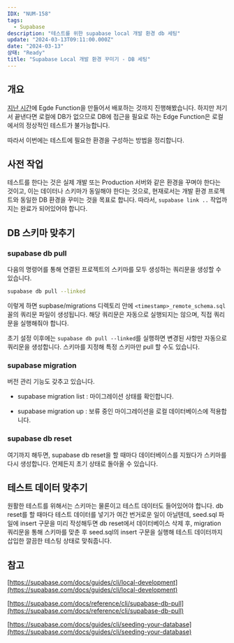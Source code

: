 ```yaml
---
IDX: "NUM-158"
tags:
  - Supabase
description: "테스트를 위한 supabase local 개발 환경 db 세팅"
update: "2024-03-13T09:11:00.000Z"
date: "2024-03-13"
상태: "Ready"
title: "Supabase Local 개발 환경 꾸미기 - DB 세팅"
---
```

## 개요

[지난 시간](https://sharknia.github.io/Supabase-Local-Dev-환경-꾸미기)에 Egde Function을 만들어서 배포하는 것까지 진행해봤습니다. 하지만 저기서 끝낸다면 로컬에 DB가 없으므로 DB에 접근을 필요로 하는 Edge Function은 로컬에서의 정상적인 테스트가 불가능합니다. 

따라서 이번에는 테스트에 필요한 환경을 구성하는 방법을 정리합니다. 

## 사전 작업

테스트를 한다는 것은 실제 개발 또는 Production 서버와 같은 환경을 꾸며야 한다는 것이고, 이는 데이터나 스키마가 동일해야 한다는 것으로, 현재로서는 개발 환경 프로젝트와 동일한 DB 환경을 꾸미는 것을 목표로 합니다. 따라서, `supabase link ..` 작업까지는 완료가 되어있어야 합니다. 

## DB 스키마 맞추기

### supabase db pull

다음의 명령어를 통해 연결된 프로젝트의 스키마를 모두 생성하는 쿼리문을 생성할 수 있습니다. 

```bash
supabase db pull --linked
```

이렇게 하면 supbase/migrations 디렉토리 안에 `<timestamp>_remote_schema.sql` 꼴의 쿼리문 파일이 생성됩니다. 해당 쿼리문은 자동으로 실행되지는 않으며, 직접 쿼리문을 실행해줘야 합니다. 

초기 설정 이후에는 `supabase db pull --linked`를 실행하면 변경된 사항만 자동으로 쿼리문을 생성합니다. 스키마를 지정해 특정 스키마만 pull 할 수도 있습니다. 

### supabase migration

버전 관리 기능도 갖추고 있습니다. 

- supabase migration list : 마이그레이션 상태를 확인합니다. 

- supabase migration up : 보류 중인 마이그레이션을 로컬 데이터베이스에 적용합니다. 

### supabase db reset

여기까지 해두면, supabase db reset을 할 때마다 데이터베이스를 지웠다가 스키마를 다시 생성합니다. 언제든지 초기 상태로 돌아올 수 있습니다. 

## 테스트 데이터 맞추기

원활한 테스트를 위해서는 스키마는 물론이고 테스트 데이터도 들어있어야 합니다. db reset를 할 때마다 테스트 데이터를 넣기가 여간 번거로운 일이 아닐텐데, seed.sql 파일에 insert 구문을 미리 작성해두면 db reset에서 데이터베이스 삭제 후, migration 쿼리문을 통해 스키마를 맞춘 후 seed.sql의 insert 구문을 실행해 테스트 데이터까지 삽입한 깔끔한 테스팅 상태로 맞춰줍니다. 

## 참고

[https://supabase.com/docs/guides/cli/local-development](https://supabase.com/docs/guides/cli/local-development)

[https://supabase.com/docs/reference/cli/supabase-db-pull](https://supabase.com/docs/reference/cli/supabase-db-pull)

[https://supabase.com/docs/guides/cli/seeding-your-database](https://supabase.com/docs/guides/cli/seeding-your-database)

